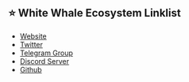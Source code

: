 ## ⭐️ White Whale Ecosystem Linklist
- <a href="https://whitewhale.money/" target="_blank">Website</a>
- <a href="https://twitter.com/WhiteWhaleDefi" target="_blank">Twitter</a>
- <a href="https://t.me/whitewhaleofficial" target="_blank">Telegram Group</a>
- <a href="https://discord.gg/pc5EXCBfEw" target="_blank">Discord Server</a>
- <a href="https://github.com/White-Whale-Defi-Platform" target="_blank">Github</a>